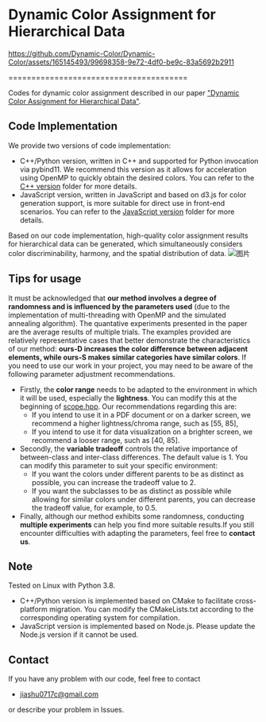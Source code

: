 # Dynamic Color Assignment for Hierarchical Data

https://github.com/Dynamic-Color/Dynamic-Color/assets/165145493/99698358-9e72-4df0-be9c-83a5692b2911

=======================================

Codes for dynamic color assignment described in our paper ["Dynamic Color Assignment for Hierarchical Data"](https://arxiv.org/abs/2407.14742).

## Code Implementation
We provide two versions of code implementation:

- C++/Python version, written in C++ and supported for Python invocation via pybind11. We recommend this version as it allows for acceleration using OpenMP to quickly obtain the desired colors.
You can refer to the [C++ version](https://github.com/Dynamic-Color/Dynamic-Color/tree/main/C%2B%2B%20version) folder for more details.
- JavaScript version, written in JavaScript and based on d3.js for color generation support, is more suitable for direct use in front-end scenarios.
You can refer to the [JavaScript version](https://github.com/Dynamic-Color/Dynamic-Color/tree/main/JavaScirpt%20version) folder for more details.

Based on our code implementation, high-quality color assignment results for hierarchical data can be generated, which simultaneously considers color discriminability, harmony, and the spatial distribution of data.
![图片](https://github.com/Dynamic-Color/Dynamic-Color/assets/165145493/8be030fa-6cc3-43c4-942e-7d04e369c210)

## Tips for usage
It must be acknowledged that **our method involves a degree of randomness and is influenced by the parameters used** (due to the implementation of multi-threading with OpenMP and the simulated annealing algorithm). The quantative experiments presented in the paper are the average results of multiple trials. The examples provided are relatively representative cases that better demonstrate the characteristics of our method: **ours-D increases the color difference between adjacent elements, while ours-S makes similar categories have similar colors**. If you need to use our work in your project, you may need to be aware of the following parameter adjustment recommendations.
- Firstly, the **color range** needs to be adapted to the environment in which it will be used, especially the **lightness**. You can modify this at the beginning of [scope.hpp](https://github.com/Dynamic-Color/Dynamic-Color/blob/main/C%2B%2B%20version/include/scope.hpp). Our recommendations regarding this are:
  - If you intend to use it in a PDF document or on a darker screen, we recommend a higher lightness/chroma range, such as [55, 85],
  - If you intend to use it for data visualization on a brighter screen, we recommend a looser range, such as [40, 85].
- Secondly, the **variable tradeoff** controls the relative importance of between-class and inter-class differences. The default value is 1. You can modify this parameter to suit your specific environment:
  - If you want the colors under different parents to be as distinct as possible, you can increase the tradeoff value to 2.
  - If you want the subclasses to be as distinct as possible while allowing for similar colors under different parents, you can decrease the tradeoff value, for example, to 0.5.
- Finally, although our method exhibits some randomness, conducting **multiple experiments** can help you find more suitable results.If you still encounter difficulties with adapting the parameters, feel free to **contact us**.

## Note
Tested on Linux with Python 3.8. 
- C++/Python version is implemented based on CMake to facilitate cross-platform migration. You can modify the CMakeLists.txt according to the corresponding operating system for compilation. 
- JavaScript version is implemented based on Node.js. Please update the Node.js version if it cannot be used.

## Contact
If you have any problem with our code, feel free to contact
- jiashu0717c@gmail.com

or describe your problem in Issues.
